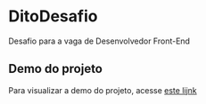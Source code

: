 # DitoDesafio

Desafio para a vaga de Desenvolvedor Front-End

## Demo do projeto

Para visualizar a demo do projeto, acesse [este lijnk](http://dito-challange.herokuapp.com/)

